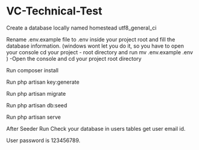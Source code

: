 # VC-Technical-Test

Create a database locally named homestead utf8_general_ci

Rename .env.example file to .env inside your project root and fill the database information. (windows wont let you do it, so you have to open your console cd your project - root directory and run mv .env.example .env ) -Open the console and cd your project root directory

Run composer install

Run php artisan key:generate

Run php artisan migrate

Run php artisan db:seed

Run php artisan serve

After Seeder Run Check your database in users tables get user email id.

User password is 123456789.
